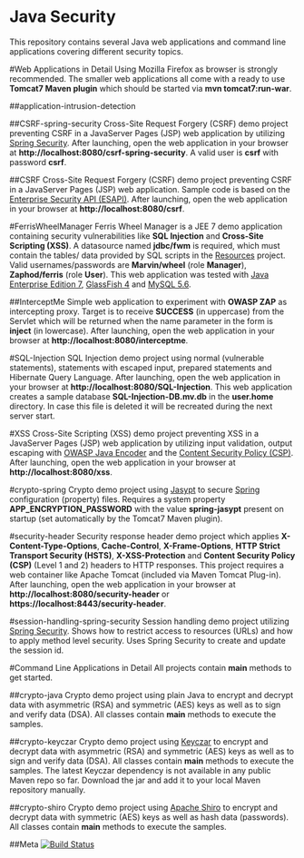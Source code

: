 Java Security
============
This repository contains several Java web applications and command line applications covering different security topics. 

#Web Applications in Detail
Using Mozilla Firefox as browser is strongly recommended. The smaller web applications all come with a ready to use **Tomcat7 Maven plugin** which should be started via **mvn tomcat7:run-war**. 

##application-intrusion-detection

##CSRF-spring-security
Cross-Site Request Forgery (CSRF) demo project preventing CSRF in a JavaServer Pages (JSP) web application by utilizing [Spring Security](http://projects.spring.io/spring-security). After launching, open the web application in your browser at **http://localhost:8080/csrf-spring-security**. A valid user is **csrf** with password **csrf**.

##CSRF
Cross-Site Request Forgery (CSRF) demo project preventing CSRF in a JavaServer Pages (JSP) web application. Sample code is based on the [Enterprise Security API (ESAPI)](https://www.owasp.org/index.php/Category:OWASP_Enterprise_Security_API). After launching, open the web application in your browser at **http://localhost:8080/csrf**.

#FerrisWheelManager
Ferris Wheel Manager is a JEE 7 demo application containing security vulnerabilities like **SQL Injection** and **Cross-Site Scripting (XSS)**. A datasource named **jdbc/fwm** is required, which must contain the tables/ data provided by SQL scripts in the [Resources](https://github.com/dschadow/JavaSecurity/tree/master/Resources/FerrisWheelManager) project. 
Valid usernames/passwords are **Marvin/wheel** (role **Manager**), **Zaphod/ferris** (role **User**).
This web application was tested with [Java Enterprise Edition 7](http://www.oracle.com/technetwork/java/javaee),  [GlassFish 4](https://glassfish.java.net) and [MySQL 5.6](http://dev.mysql.com).

##InterceptMe
Simple web application to experiment with **OWASP ZAP** as intercepting proxy. Target is to receive **SUCCESS** (in uppercase) from the Servlet which will be returned when the name parameter in the form is **inject** (in lowercase). After launching, open the web application in your browser at **http://localhost:8080/interceptme**.

#SQL-Injection
SQL Injection demo project using normal (vulnerable statements), statements with escaped input, prepared statements and Hibernate Query Language. After launching, open the web application in your browser at **http://localhost:8080/SQL-Injection**.
This web application creates a sample database **SQL-Injection-DB.mv.db** in the **user.home** directory. In case this file is deleted it will be recreated during the next server start.

#XSS
Cross-Site Scripting (XSS) demo project preventing XSS in a JavaServer Pages (JSP) web application by utilizing input validation, output escaping with [OWASP Java Encoder](https://www.owasp.org/index.php/OWASP_Java_Encoder_Project) and the [Content Security Policy (CSP)](http://www.w3.org/TR/CSP). After launching, open the web application in your browser at **http://localhost:8080/xss**.

#crypto-spring
Crypto demo project using [Jasypt](http://www.jasypt.org) to secure [Spring](http://spring.io) configuration (property) files. Requires a system property **APP_ENCRYPTION_PASSWORD** with the value **spring-jasypt** present on startup (set automatically by the Tomcat7 Maven plugin).

#security-header
Security response header demo project which applies **X-Content-Type-Options**, **Cache-Control**, **X-Frame-Options**, **HTTP Strict Transport Security (HSTS)**, **X-XSS-Protection** and **Content Security Policy (CSP)** (Level 1 and 2) headers to HTTP responses. This project requires a web container like Apache Tomcat (included via Maven Tomcat Plug-in). After launching, open the web application in your browser at **http://localhost:8080/security-header** or **https://localhost:8443/security-header**.

#session-handling-spring-security
Session handling demo project utilizing [Spring Security](http://projects.spring.io/spring-security). Shows how to restrict access to resources (URLs) and how to apply method level security. Uses Spring Security to create and update the session id.

#Command Line Applications in Detail
All projects contain **main** methods to get started.

##crypto-java
Crypto demo project using plain Java to encrypt and decrypt data with asymmetric (RSA) and symmetric (AES) keys as well as to sign and verify data (DSA). All classes contain **main** methods to execute the samples. 

##crypto-keyczar
Crypto demo project using [Keyczar](http://www.keyczar.org) to encrypt and decrypt data with asymmetric (RSA) and symmetric (AES) keys as well as to sign and verify data (DSA). All classes contain **main** methods to execute the samples. The latest Keyczar dependency is not available in any public Maven repo so far. Download the jar and add it to your local Maven repository manually.

##crypto-shiro
Crypto demo project using [Apache Shiro](http://shiro.apache.org) to encrypt and decrypt data with symmetric (AES) keys as well as hash data (passwords). All classes contain **main** methods to execute the samples. 

##Meta
[![Build Status](https://travis-ci.org/dschadow/JavaSecurity.svg)](https://travis-ci.org/dschadow/JavaSecurity)